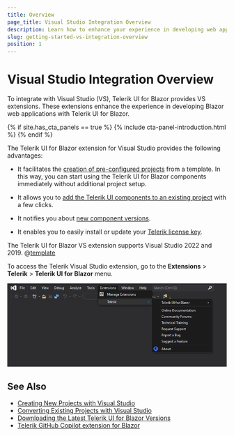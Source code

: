```yaml
---
title: Overview
page_title: Visual Studio Integration Overview
description: Learn how to enhance your experience in developing web applications with the Progress Telerik UI for Blazor library.
slug: getting-started-vs-integration-overview
position: 1
---
```


# Visual Studio Integration Overview

To integrate with Visual Studio (VS), Telerik UI for Blazor provides VS extensions. These extensions enhance the experience in developing Blazor web applications with Telerik UI for Blazor.

{% if site.has_cta_panels == true %}
{% include cta-panel-introduction.html %}
{% endif %}

The Telerik UI for Blazor extension for Visual Studio provides the following advantages:

* It facilitates the [creation of pre-configured projects](slug:getting-started-vs-integration-new-project) from a template. In this way, you can start using the Telerik UI for Blazor components immediately without additional project setup.

* It allows you to [add the Telerik UI components to an existing project](slug:getting-started-vs-integration-convert-project) with a few clicks.

* It notifies you about [new component versions](slug:getting-started-vs-integration-latest-version ).

* It enables you to easily install or update your [Telerik license key](slug:installation-license-key).

The Telerik UI for Blazor VS extension supports Visual Studio 2022 and 2019. @[template](/_contentTemplates/common/general-info.md#vsx-download)

To access the Telerik Visual Studio extension, go to the **Extensions** > **Telerik** > **Telerik UI for Blazor** menu.

![Telerik UI for Blazor Visual Studio Extensions window](images/open-vs-extensions.png)

## See Also

* [Creating New Projects with Visual Studio](slug:getting-started-vs-integration-new-project)
* [Converting Existing Projects with Visual Studio](slug:getting-started-vs-integration-convert-project)
* [Downloading the Latest Telerik UI for Blazor Versions](slug:getting-started-vs-integration-latest-version)
* [Telerik GitHub Copilot extension for Blazor](slug:common-features-ai-code-assistant)
